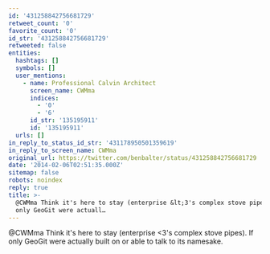 ```yaml
---
id: '431258842756681729'
retweet_count: '0'
favorite_count: '0'
id_str: '431258842756681729'
retweeted: false
entities:
  hashtags: []
  symbols: []
  user_mentions:
    - name: Professional Calvin Architect
      screen_name: CWMma
      indices:
        - '0'
        - '6'
      id_str: '135195911'
      id: '135195911'
  urls: []
in_reply_to_status_id_str: '431178950501359619'
in_reply_to_screen_name: CWMma
original_url: https://twitter.com/benbalter/status/431258842756681729
date: '2014-02-06T02:51:35.000Z'
sitemap: false
robots: noindex
reply: true
title: >-
  @CWMma Think it's here to stay (enterprise &lt;3's complex stove pipes). If
  only GeoGit were actuall…
---
```


@CWMma Think it's here to stay (enterprise &lt;3's complex stove pipes). If only GeoGit were actually built on or able to talk to its namesake.